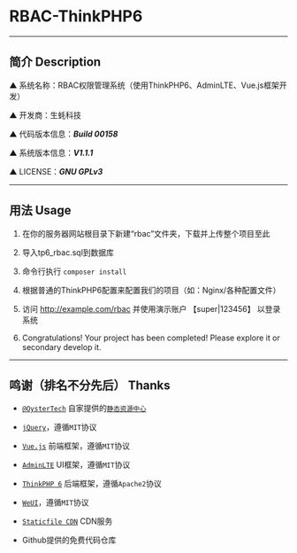 # RBAC-ThinkPHP6

---

## 简介 Description

▲ 系统名称：RBAC权限管理系统（使用ThinkPHP6、AdminLTE、Vue.js框架开发）

▲ 开发商：生蚝科技

▲ 代码版本信息：***Build 00158***

▲ 系统版本信息：***V1.1.1***

▲ LICENSE：***GNU GPLv3***

---

## 用法 Usage

1. 在你的服务器网站根目录下新建“rbac”文件夹，下载并上传整个项目至此

2. 导入tp6_rbac.sql到数据库

3. 命令行执行 ``composer install``

4. 根据普通的ThinkPHP6配置来配置我们的项目（如：Nginx/各种配置文件）

5. 访问 http://example.com/rbac 并使用演示账户 【super|123456】 以登录系统

6. Congratulations! Your project has been completed! Please explore it or secondary develop it.

---

## 鸣谢（排名不分先后） Thanks

* [`@OysterTech`](https://github.com/OysterTech) 自家提供的[`静态资源中心`](https://static.xshgzs.com)

* [`jQuery`](https://jquery.org/)，遵循`MIT`协议

* [`Vue.js`](https://github.com/vuejs/vue) 前端框架，遵循`MIT`协议

* [`AdminLTE`](https://github.com/almasaeed2010/AdminLTE) UI框架，遵循`MIT`协议

* [`ThinkPHP 6`](https://github.com/top-think/framework) 后端框架，遵循`Apache2`协议

* [`WeUI`](https://github.com/Tencent/weui)，遵循`MIT`协议

* [`Staticfile CDN`](https://github.com/staticfile/static) CDN服务

* Github提供的免费代码仓库
